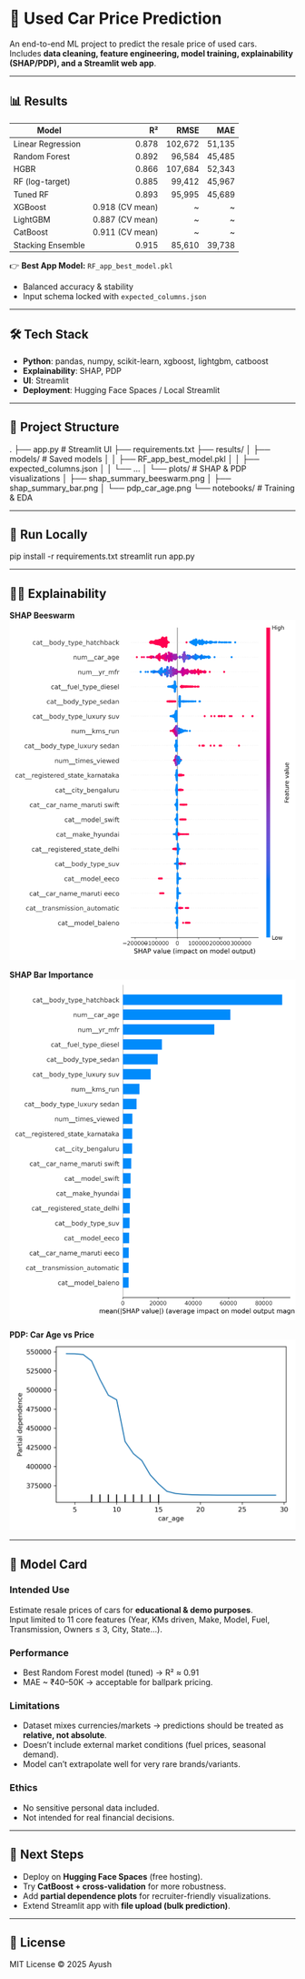 # 🚗 Used Car Price Prediction

An end-to-end ML project to predict the resale price of used cars.  
Includes **data cleaning, feature engineering, model training, explainability (SHAP/PDP), and a Streamlit web app**.

---

## 📊 Results

| Model                |    R² |    RMSE |    MAE |
|----------------------|------:|--------:|-------:|
| Linear Regression    | 0.878 | 102,672 | 51,135 |
| Random Forest        | 0.892 |  96,584 | 45,485 |
| HGBR                 | 0.866 | 107,684 | 52,343 |
| RF (log-target)      | 0.885 |  99,412 | 45,967 |
| Tuned RF             | 0.893 |  95,995 | 45,689 |
| XGBoost              | 0.918 (CV mean) | ~ | ~ |
| LightGBM             | 0.887 (CV mean) | ~ | ~ |
| CatBoost             | 0.911 (CV mean) | ~ | ~ |
| Stacking Ensemble    | 0.915 |  85,610 | 39,738 |

👉 **Best App Model:** `RF_app_best_model.pkl`  
- Balanced accuracy & stability  
- Input schema locked with `expected_columns.json`

---

## 🛠️ Tech Stack

- **Python**: pandas, numpy, scikit-learn, xgboost, lightgbm, catboost  
- **Explainability**: SHAP, PDP  
- **UI**: Streamlit  
- **Deployment**: Hugging Face Spaces / Local Streamlit

---

## 📂 Project Structure

.
├── app.py                # Streamlit UI
├── requirements.txt
├── results/
│   ├── models/           # Saved models
│   │   ├── RF_app_best_model.pkl
│   │   ├── expected_columns.json
│   │   └── …
│   └── plots/            # SHAP & PDP visualizations
│       ├── shap_summary_beeswarm.png
│       ├── shap_summary_bar.png
│       └── pdp_car_age.png
└── notebooks/            # Training & EDA

---

## 🚀 Run Locally

pip install -r requirements.txt
streamlit run app.py

---

## 🧑‍🏫 Explainability

**SHAP Beeswarm**  
![SHAP Beeswarm](results/plots/shap_summary_beeswarm.png)

**SHAP Bar Importance**  
![SHAP Bar](results/plots/shap_summary_bar.png)

**PDP: Car Age vs Price**  
![PDP Car Age](results/plots/pdp_car_age.png)

---

## 📜 Model Card

### Intended Use
Estimate resale prices of cars for **educational & demo purposes**.  
Input limited to 11 core features (Year, KMs driven, Make, Model, Fuel, Transmission, Owners ≤ 3, City, State…).

### Performance
- Best Random Forest model (tuned) → R² ≈ 0.91  
- MAE ~ ₹40–50K → acceptable for ballpark pricing.

### Limitations
- Dataset mixes currencies/markets → predictions should be treated as **relative, not absolute**.  
- Doesn’t include external market conditions (fuel prices, seasonal demand).  
- Model can’t extrapolate well for very rare brands/variants.

### Ethics
- No sensitive personal data included.  
- Not intended for real financial decisions.

---

## 📌 Next Steps

- Deploy on **Hugging Face Spaces** (free hosting).  
- Try **CatBoost + cross-validation** for more robustness.  
- Add **partial dependence plots** for recruiter-friendly visualizations.  
- Extend Streamlit app with **file upload (bulk prediction)**.

---

## 📜 License

MIT License © 2025 Ayush
